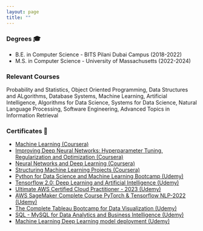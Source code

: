 ```yaml
---
layout: page
title: ""
---
```


### Degrees 🎓

* B.E. in Computer Science - BITS Pilani Dubai Campus (2018-2022) 
* M.S. in Computer Science - University of Massachusetts (2022-2024)

### Relevant Courses
Probability and Statistics, Object Oriented Programming, Data Structures and ALgorithms, Database Systems, Machine Learning, Artificial Intelligence, Algorithms for Data Science, Systems for Data Science, Natural Language Processing, Software Engineering, Advanced Topics in Information Retrieval

### Certificates 📜
* [Machine Learning (Coursera)](https://github.com/Anshumaan-Chauhan02/Anshumaan-Chauhan02.github.io/blob/9e691885bfa851dbeadeec332b4a158bafc78628/_certificates/Coursera%20VFDU7GX5CAUE%20-%20Machine%20Learning.pdf)
* [Improving Deep Neural Networks: Hyperparameter Tuning, Regularization and Optimization (Coursera)](https://github.com/Anshumaan-Chauhan02/Anshumaan-Chauhan02.github.io/blob/c2d359782f39f58137527d6b5718ba41c3a6c62f/_certificates/Coursera%20DTAM9QAM8RRB%20-%20Hyperparameter%20Tuning%2C%20Optimization.pdf)
* [Neural Networks and Deep Learning (Coursera)](https://github.com/Anshumaan-Chauhan02/Anshumaan-Chauhan02.github.io/blob/c2d359782f39f58137527d6b5718ba41c3a6c62f/_certificates/Coursera%20T4ER9ME7SGYU%20-%20NN%20and%20DL.pdf)
* [Structuring Machine Learning Projects (Coursera)](https://github.com/Anshumaan-Chauhan02/Anshumaan-Chauhan02.github.io/blob/c2d359782f39f58137527d6b5718ba41c3a6c62f/_certificates/Coursera%20P3YSQ6RFPS5T%20-%20Structuring%20ML%20Projects.pdf)
* [Python for Data Science and Machine Learning Bootcamp (Udemy)](https://github.com/Anshumaan-Chauhan02/Anshumaan-Chauhan02.github.io/blob/c2d359782f39f58137527d6b5718ba41c3a6c62f/_certificates/UC-1d141f79-d4e1-4e6b-954f-cb4c33f8ed4b%20-%20Python%20for%20DS%20and%20ML%20Bootcamp.pdf)
* [Tensorflow 2.0: Deep Learning and Artificial Intelligence (Udemy)](https://github.com/Anshumaan-Chauhan02/Anshumaan-Chauhan02.github.io/blob/c2d359782f39f58137527d6b5718ba41c3a6c62f/_certificates/UC-ee9e1ac1-458b-480d-9440-d7ce4ed3b21e%20-%20TF%202.0%20Certificate.pdf)
* [Ultimate AWS Certified Cloud Practitioner - 2023 (Udemy)](https://github.com/Anshumaan-Chauhan02/Anshumaan-Chauhan02.github.io/blob/c79092646ce210dbcd140154826396ab6f6a2b30/_certificates/UC-6a37ff5a-64c8-4090-9c6f-8bb65476d227.pdf)
* [AWS SageMaker Complete Course PyTorch & Tensorflow NLP-2022 (Udemy)](https://github.com/Anshumaan-Chauhan02/Anshumaan-Chauhan02.github.io/blob/83b5286e707e4a1ae504255f4ec0c6fdf776c703/_certificates/UC-c0ed7680-a1de-4fe0-baf0-c208f55550e1.pdf)
* [The Complete Tableau Bootcamp for Data Visualization (Udemy)](https://github.com/Anshumaan-Chauhan02/Anshumaan-Chauhan02.github.io/blob/e5629cd528e43ff3432241daf20d082e442813b3/_certificates/UC-39ad57e9-0c77-44c6-bd03-ee1bafc358a4.pdf)
* [SQL - MySQL for Data Analytics and Business Intelligence (Udemy)](https://github.com/Anshumaan-Chauhan02/Anshumaan-Chauhan02.github.io/blob/c13b34399eee3aabcf6d7a9a765dccb1424d6971/_certificates/UC-41a9bf97-4756-49bb-92d1-548d049f308b.pdf)
* [Machine Learning Deep Learning model deployment (Udemy)](https://github.com/Anshumaan-Chauhan02/Anshumaan-Chauhan02.github.io/blob/master/_certificates/UC-c622e6ab-f5ce-4344-840e-f6197c5b48d3.pdf)

